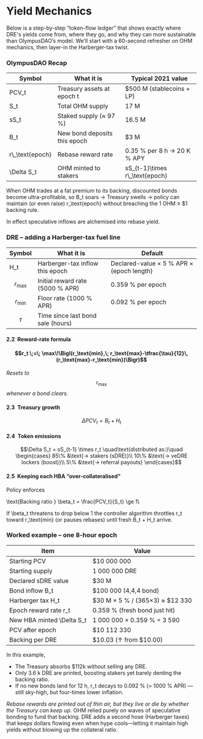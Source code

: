 # Yield Mechanics

Below is a step-by-step “token-flow ledger” that shows exactly where DRE's yields come from, where they go, and why they can more sustainable than OlympusDAO’s model. We'll start with a 60-second refresher on OHM mechanics, then layer-in the Harberger-tax twist.

### OlympusDAO Recap

| Symbol            | What it is                   | Typical 2021 value                |
| ----------------- | ---------------------------- | --------------------------------- |
| PCV\_t            | Treasury assets at epoch t   | $500 M (stablecoins + LP)         |
| S\_t              | Total OHM supply             | 17 M                              |
| sS\_t             | Staked supply (≈ 97 %)       | 16.5 M                            |
| B\_t              | New bond deposits this epoch | $3 M                              |
| r\\\_\text{epoch} | Rebase reward rate           | 0.35 % per 8 h  →  20 K % APY     |
| \Delta S\_t       | OHM minted to stakers        | sS\_{t-1}\times r\\\_\text{epoch} |

When OHM trades at a fat premium to its backing, discounted bonds become ultra-profitable, so B\_t soars → Treasury swells → policy can maintain (or even raise) r\_\text{epoch} without breaching the 1 OHM ≥ $1 backing rule.

In effect speculative inflows are alchemised into rebase yield.

### DRE – adding a Harberger-tax fuel line

| Symbol             | What it is                        | Default                                   |
| ------------------ | --------------------------------- | ----------------------------------------- |
| H\_t               | Harberger-tax inflow this epoch   | Declared-value × 5 % APR × (epoch length) |
|  $$r_\text{max}$$  | Initial reward rate (5000 % APR)  | 0.359 % per epoch                         |
|  $$r_\text{min}$$  | Floor rate (1000 % APR)           | 0.092 % per epoch                         |
| $$\tau$$           | Time since last bond sale (hours) |                                           |

#### 2.2 Reward-rate formula

#### $$r_t \;=\; \max\!\Bigl(r_\text{min},\; r_\text{max}-\tfrac{\tau}{12}\,(r_\text{max}-r_\text{min})\Bigr)$$

_Resets to_ $$r_\text{max}$$ _whenever a bond clears._

#### 2.3 Treasury growth

$$\Delta PCV_t = B_t \;+\; H_t$$

#### 2.4 Token emissions

$$\Delta S_t = sS_{t-1} \times r_t \quad\text{distributed as:}\quad \begin{cases} 85\% &\text{→ stakers (sDRE)}\\ 10\% &\text{→ veDRE lockers (boost)}\\ 5\% &\text{→ referral payouts} \end{cases}$$

#### 2.5 Keeping each HBA “over-collateralised” 

Policy enforces

\text{Backing ratio } \beta\_t = \frac{PCV\_t}{S\_t} \ge 1\


If \beta\_t threatens to drop below 1 the controller algorithm throttles r\_t toward r\_\text{min} (or pauses rebases) until fresh B\_t + H\_t arrive.

### Worked example – one 8-hour epoch

| Item                       | Value                           |
| -------------------------- | ------------------------------- |
| Starting PCV               | $10 000 000                     |
| Starting supply            | 1 000 000 DRE                   |
| Declared sDRE value        | $30 M                           |
| Bond inflow B\_t           | $100 000 (4,4,4 bond)           |
| Harberger tax H\_t         | $30 M × 5 % / (365×3) ≈ $12 330 |
| Epoch reward rate r\_t     | 0.359 % (fresh bond just hit)   |
| New HBA minted \Delta S\_t | 1 000 000 × 0.359 % = 3 590     |
| PCV after epoch            | $10 112 330                     |
| Backing per DRE            | $10.03 (↑ from $10.00)          |

In this example,&#x20;

* The Treasury absorbs $112k without selling any DRE.
* Only 3.6 k DRE are printed, boosting stakers yet barely denting the backing ratio.
* If no new bonds land for 12 h, r\_t decays to 0.092 % (= 1000 % APR) — still sky-high, but four-times lower inflation.

_Rebase rewards are printed out of thin air, but they live or die by whether the Treasury can keep up._  OHM relied purely on waves of speculative bonding to fund that backing. DRE adds a second hose (Harberger taxes) that keeps dollars flowing even when hype cools—letting it maintain high yields without blowing up the collateral ratio. &#x20;
